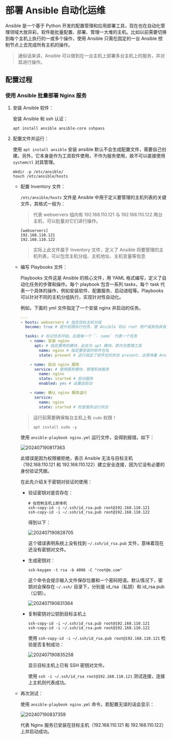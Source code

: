 # 部署 Ansible 自动化运维

Ansible 是一个基于 Python 开发的配置管理和应用部署工具，现在也在自动化管理领域大放异彩。软件能批量配置、部署、管理一大堆的主机。比如以前需要切换到每个主机上执行的一或多个操作，使用 Ansible 只需在固定的一台 Ansible 控制节点上去完成所有主机的操作。

> 通俗话来讲，Ansible 可以做到在一台主机上部署多台主机上的服务，并对其进行操作。

## 配置过程

### 使用 Ansible 批量部署 Nginx 服务

1. 安装 Ansible 软件：

   安装 Ansible 和 ssh 认证：

   ```shell
   apt install ansible ansible-core sshpass
   ```

2. 配置文件并运行：

   使用 `apt install ansible` 安装 ansible 默认不会生成配置文件，需要自己创建。另外，它本身是作为工具软件使用，不作为服务使用，故不可以直接使用 `systemctl` 对其管理。

   ```shell
   mkdir -p /etc/ansible/
   touch /etc/ansible/hosts
   ```

   - 配置 Inventory 文件：

     `/etc/ansible/hosts` 文件是 Ansible 中用于定义要管理的主机列表的关键文件，其格式一般为：

     > 代表 webservers 组内有 192.168.110.121 与 192.168.110.122 两台主机，可以批量对它们进行操作。

     ```shell
     [webservers]
     192.168.110.121
     192.168.110.122
     ```

     > 实际上此文件属于 Inventory 文件，定义了 Ansible 将要管理的主机列表，可以包含主机分组、主机地址、主机变量等信息

   - 编写 Playbooks 文件：

     Playbooks 文件这是 Ansible 的核心文件，用 YAML 格式编写，定义了自动化任务的步骤和操作。每个 playbook 包含一系列 tasks，每个 task 代表一个具体的操作，例如安装软件、配置服务、启动进程等。Playbooks 可以针对不同的主机分组执行，实现针对性自动化。

     例如，下面的 yml 文件指定了一个安装 nginx 并启动的任务。

     ```yml
     ---
     - hosts: webservers # 指定目标主机分组
       become: true # 提升权限执行任务，使 Ansible 将以 root 用户或其他具有更高权限的用户身份执行后续的任务

       tasks: # 标记任务开始，后面每一个 `- name` 代表一个任务
         - name: 安装 nginx
           apt: # 指定要用的模块，此处为 apt 模块，即为包管理工具
             name: nginx # 指定要安装的软件包名
             state: present # 这行指定了软件包的状态 present，这意味着 Ansible 将确保 nginx 软件包已安装

         - name: 启动 nginx 服务
           service: # 使用服务模块，管理系统服务
             name: nginx
             state: started # 启动服务
             enabled: yes # 设置自启动

         - name: 确认 nginx 服务运行
           service:
             name: nginx
             state: started # 检查服务运行状态
     ```

     > 运行前需要确保每台主机上有 `sudo` 权限！
     >
     > `apt install sudo -y`

     使用 `ansible-playbook nginx.yml` 运行文件，会得到报错，如下：

     ![202407190817363](https://oss.isiou.cn//images/202407190817363.png)

     此错误是因为权限被拒绝，表示 Ansible 无法与目标主机（192.168.110.121 和 192.168.110.122）建立安全连接，因为它没有必要的身份验证凭据。

     在此先介绍关于密钥对验证的使用：

     - 验证密钥对是否存在：

       ```shell
       # 在控制主机上即本机
       ssh-copy-id -i ~/.ssh/id_rsa.pub root@192.168.110.121
       ssh-copy-id -i ~/.ssh/id_rsa.pub root@192.168.110.122
       ```

       得到以下：

       ![202407190828705](https://oss.isiou.cn//images/202407190828705.png)

       这个错误表明系统上没有找到 `~/.ssh/id_rsa.pub` 文件，意味着现在还没有密钥对文件。

     - 生成密钥对：

       ```shell
       ssh-keygen -t rsa -b 4096 -C "root@e.com"
       ```

       这个命令会提示输入文件保存位置和一个密码短语。默认情况下，密钥对会保存在 `~/.ssh/` 目录下，分别是 id_rsa（私钥）和 id_rsa.pub（公钥）。

       ![202407190831364](https://oss.isiou.cn//images/202407190831364.png)

     - 复制密钥对公钥到目标主机上

       ```shell
       ssh-copy-id -i ~/.ssh/id_rsa.pub root@192.168.110.121
       ssh-copy-id -i ~/.ssh/id_rsa.pub root@192.168.110.122
       ```

       使用 `ssh-copy-id -i ~/.ssh/id_rsa.pub root@192.168.110.121` 检验是否复制成功：

       ![202407190835258](https://oss.isiou.cn//images/202407190835258.png)

       显示目标主机上已有 SSH 密钥对文件。

       使用 `ssh -i ~/.ssh/id_rsa root@192.168.110.121` 测试连接，连接上主机则代表成功。

   - 再次测试：

     使用 `ansible-playbook nginx.yml` 命令，若配置无误的话会显示：

     ![202407190837359](https://oss.isiou.cn//images/202407190837359.png)

     代表 Nginx 服务已安装在目标主机（192.168.110.121 和 192.168.110.122）上并启动成功。
